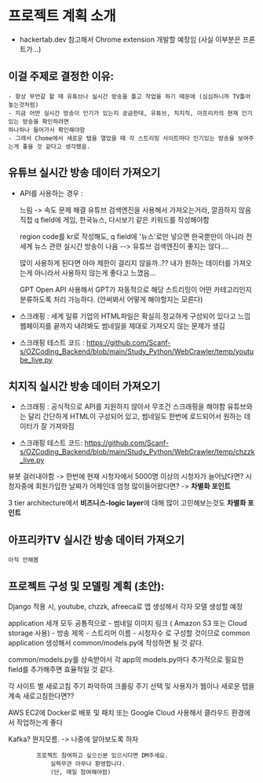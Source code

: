 # 프로젝트 계획 소개
- hackertab.dev 참고해서 Chrome extension 개발할 예정임 (사실 이부분은 프론트가...)

## 이걸 주제로 결정한 이유: 
	
	- 항상 무언갈 할 때 유튜브나 실시간 방송을 틀고 작업을 하기 때문에 (심심하니까 TV틀어놓는것처럼)
	- 지금 어떤 실시간 방송이 인기가 있는지 궁금한데, 유튜브, 치지직, 아프리카의 현재 인기있는 방송을 확인하려면
	하나하나 들어가서 확인해야함
	- 그래서 Chome에서 새로운 탭을 열었을 때 각 스트리밍 사이트마다 인기있는 방송을 보여주는게 좋을 것 같다고 생각했음.


## 유튜브 실시간 방송 데이터 가져오기

- API를 사용하는 경우 :

	느림 -> 속도 문제 해결
	유튜브 검색엔진을 사용해서 가져오는거라, 깔끔하지 않음
	직접 q field에 게임, 한국뉴스, 다시보기 같은 키워드를 작성해야함

	region code를 kr로 작성해도, q field에 '뉴스'로만 넣으면 
	한국뿐만이 아니라 전세계 뉴스 관련 실시간 방송이 나옴 --> 유튜브 검색엔진이 좋지는 않다....

	많이 사용하게 된다면 아마 제한이 걸리지 않을까..??
	내가 원하는 데이터를 가져오는게 아니라서 사용하지 않는게 좋다고 느꼈음...

	GPT Open API 사용해서 GPT가 자동적으로 해당 스트리밍이 어떤 카테고리인지 분류하도록 처리 가능하다. (안써봐서 어떻게 해야할지는 모른다)

- 스크래핑 : 
	세계 일류 기업의 HTML파일은 확실히 정교하게 구성되어 있다고 느낌
	웹페이지를 끝까지 내려봐도 썸네일을 제대로 가져오지 않는 문제가 생김


- 스크래핑 테스트 코드 :
	https://github.com/Scanf-s/OZCoding_Backend/blob/main/Study_Python/WebCrawler/temp/youtube_live.py


## 치지직 실시간 방송 데이터 가져오기

- 스크래핑 :
	공식적으로 API를 지원하지 않아서 무조건 스크래핑을 해야함
	유튜브와는 달리 간단하게 HTML이 구성되어 있고, 썸네일도 한번에 로드되어서 원하는 데이터가 잘 가져와짐

- 스크래핑 테스트 코드:
	https://github.com/Scanf-s/OZCoding_Backend/blob/main/Study_Python/WebCrawler/temp/chzzk_live.py

뷰봇 걸러내야함 -> 한번에 현재 시청자에서 5000명 이상의 시청자가 늘어났다면?
시청자중에 회원가입한 날짜가 어제인데 엄청 많이들어왔다면? -> **차별화 포인트**

3 tier architecture에서 **비즈니스-logic layer**에 대해 많이 고민해보는것도 **차별화 포인트**

## 아프리카TV 실시간 방송 데이터 가져오기
	
	아직 안해봄

## 프로젝트 구성 및 모델링 계획 (초안):

Django 적용 시, youtube, chzzk, afreeca로 앱 생성해서 각자 모델 생성할 예정

application 세개 모두 공통적으로
	- 썸네일 이미지 링크 ( Amazon S3 또는 Cloud storage 사용)
	- 방송 제목
	- 스트리머 이름
	- 시청자수
로 구성할 것이므로 common application 생성해서 common/models.py에 작성하면 될 것 같다.

common/models.py를 상속받아서 각 app의 models.py마다 추가적으로 필요한 field를 추가해주면 효율적일 것 같다.

각 사이트 별 새로고침 주기 파악하여 크롤링 주기 선택 및 사용자가 웹이나 새로운 탭을 계속 새로고침한다면??


AWS EC2에 Docker로 배포 및 패치
또는
Google Cloud 사용해서 클라우드 환경에서 작업하는게 좋다

Kafka? 뭔지모름. -> 나중에 알아보도록 하자


			프로젝트 참여하고 싶으신분 있으시다면 DM주세요. 
				실력무관 아무나 환영합니다.
				(단, 매일 참여해야함)
